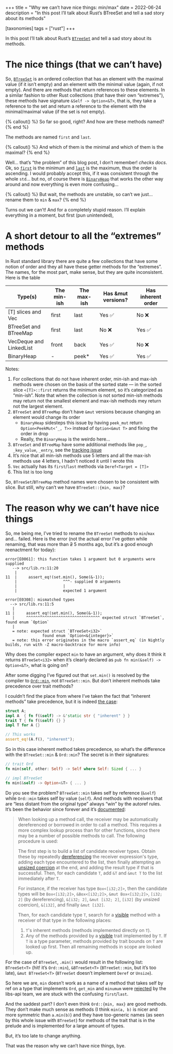 +++
title = "Why we can’t have nice things: min/max"
date = 2022-06-24
description = "In this post I’ll talk about Rust’s BTreeSet and tell a sad story about its methods"

[taxonomies] 
tags = ["rust"]
+++

In this post I’ll talk about Rust’s [`BTreeSet`] and tell a sad story about its methods.

[`BTreeSet`]: https://doc.rust-lang.org/std/collections/btree_set/struct.BTreeSet.html

<!-- more -->

# The nice things (that we can’t have)

So, [`BTreeSet`] is an ordered collection that has an element with the maximal value (if it isn’t empty) and an element with the minimal value (again, if not empty).
And there are methods that return references to these elements.
In a similar fashion to other Rust collections (that have their own “extremes"), these methods have signature `&Self -> Option<&T>`, that is, they take a reference to the set and return a reference to the element with the minimal/maximal value (if the set is not empty).

{% callout() %}
So far so good, right? And how are these methods named?
{% end %}

The methods are named `first` and `last`. 

{% callout() %}
And which of them is the minimal and which of them is the maximal?
{% end %}

Well... that’s “the problem” of this blog post, I don’t remember!
*checks docs*.
Ok, so [`first`] is the minimum and [`last`] is the maximum, thus the order is ascending.
I would probably accept this, if it was consistent through the whole `std`... but no, of course there is [`BinaryHeap`] that works the other way around and now everything is even more confusing...

[`first`]: https://doc.rust-lang.org/std/collections/btree_set/struct.BTreeSet.html#method.first
[`last`]: https://doc.rust-lang.org/std/collections/btree_set/struct.BTreeSet.html#method.last
[`BinaryHeap`]: https://doc.rust-lang.org/std/collections/struct.BinaryHeap.html

{% callout() %}
But wait, the methods are unstable, so can’t we just... rename them to `min` & `max`?
{% end %}

Turns out we can’t!
And for a completely stupid reason.
I’ll explain everything in a moment, but first (pun unintended),

# A short detour to all the “extremes” methods

In Rust standard library there are quite a few collections that have some notion of order and they all have these getter methods for the “extremes”.
The names, for the most part, make sense, but they are quite inconsistent. Here is the table

| Type(s) | The min-ish | The max-ish | Has &mut versions? | Has inherent order |
| --- | --- | --- | --- | --- |
| [T] slices and Vec | first | last | Yes ✅ | No ❌ |
| BTreeSet and BTreeMap | first | last | No ❌ | Yes ✅ |
| VecDeque and LinkedList | front | back | Yes ✅ | No ❌ |
| BinaryHeap | - | peek* | Yes ✅ | Yes ✅ |

Notes:

1. For collections that do not have inherent order, min-ish and max-ish methods were chosen on the basis of the sorted state — in the sorted slice `<[T]>::first` returns the minimum element, so it’s categorized as “min-ish”. Note that when the collection is not sorted min-ish methods may return not the smallest element and max-ish methods mey return not the largest element.
2. `BTreeSet` and `BTreeMap` don’t have `&mut` versions because changing an element would change its order
    - `BinaryHeap` sidesteps this issue by having `peek_mut` return `Option<PeekMut<’_, T>>` instead of `Option<&mut T>` and fixing the order in drop
    - Really, the `BinaryHeap` is the weirdo here...
3. `BTreeSet` and `BTreeMap` have some additional methods like `pop_`, `_key_value`, `_entry`, see the [tracking issue][btreeemapti]
4. It’s nice that all min-ish methods use 5 letters and all the max-ish methods use 4 letters, I hadn't noticed it until I wrote this
5. `Vec` actually has its `first`/`last` methods via `Deref<Target = [T]>`
6. This list is too long

[btreeemapti]: https://github.com/rust-lang/rust/issues/62924

So, `BTreeSet`/`BTreeMap` method names were chosen to be consistent with slice.
But still, why can’t we have `BTreeSet::{min, max}`?

# The reason why we can’t have nice things

So, me being me, I’ve tried to rename the `BTreeSet` methods to `min`/`max` and... failed.
Here is the error (not the actual error I’ve gotten while renaming, that was more than ~~2~~ 5 months ago, but it’s a good enough reenactment for today):

```
error[E0061]: this function takes 1 argument but 0 arguments were supplied
   --> src/lib.rs:11:20
    |
11  |     assert_eq!(set.min(), Some(&-1));
    |                    ^^^- supplied 0 arguments
    |                    |
    |                    expected 1 argument

error[E0308]: mismatched types
  --> src/lib.rs:11:5
   |
11 |     assert_eq!(set.min(), Some(&-1));
   |     ^^^^^^^^^^^^^^^^^^^^^^^^^^^^^^^^ expected struct `BTreeSet`, found enum `Option`
   |
   = note: expected struct `BTreeSet<i32>`
                found enum `Option<&{integer}>`
   = note: this error originates in the macro `assert_eq` (in Nightly builds, run with -Z macro-backtrace for more info)
```

Why does the compiler expect `min` to have an argument, why does it think it returns `BTreeSet<i32>` when it’s clearly declared as `pub fn min(&self) -> Option<&T>`, what is going on?

After some digging I’ve figured out that `set.min()` is resolved by the compiler to [`Ord::min`], not `BTreeSet::min`.
But don’t inherent methods take precedence over trait methods?

[`Ord::min`]: https://doc.rust-lang.org/std/cmp/trait.Ord.html#method.min

I couldn’t find the place from where I’ve taken the fact that “inherent methods” take precedence, but it is indeed [the case]:

[the case]: https://play.rust-lang.org/?version=stable&mode=debug&edition=2021&gist=8d7c8bb69bd64b613329468261985f8b

```rust
struct A;
impl A  { fn f(&self) -> &'static str { "inherent" } }
trait T { fn f(&self) {} }
impl T for A {}

// This works
assert_eq!(A.f(), "inherent");
```

So in this case inherent method takes precedence, so what’s the difference with the `BTreeSet::min` & `Ord::min`?
The secret is in their signatures:

```rust
// trait Ord
fn min(self, other: Self) -> Self where Self: Sized { ... }

// impl BTreeSet
fn min(&self) -> Option<&T> { ... }
```

Do you see the problem?
`BTreeSet::min` takes self by reference (`&self`) while `Ord::min` takes self by value (`self`).
And methods with receivers that are “less distant from the original type” always “win” by the autoref rules.
It’s been the behavior since forever and it’s [documented]:

[documented]: https://doc.rust-lang.org/reference/expressions/method-call-expr.html

> When looking up a method call, the receiver may be automatically dereferenced or borrowed in order to call a method.
This requires a more complex lookup process than for other functions, since there may be a number of possible methods to call.
The following procedure is used:
> 
> 
> The first step is to build a list of candidate receiver types.
> Obtain these by repeatedly [dereferencing](https://doc.rust-lang.org/reference/expressions/operator-expr.html#the-dereference-operator) the receiver expression's type, adding each type encountered to the list, then finally attempting an [unsized coercion](https://doc.rust-lang.org/reference/type-coercions.html#unsized-coercions) at the end, and adding the result type if that is successful.
> Then, for each candidate `T`, add `&T` and `&mut T` to the list immediately after `T`.
> 
> For instance, if the receiver has type `Box<[i32;2]>`, then the candidate types will be `Box<[i32;2]>`, `&Box<[i32;2]>`, `&mut Box<[i32;2]>`, `[i32; 2]` (by dereferencing), `&[i32; 2]`, `&mut [i32; 2]`, `[i32]` (by unsized coercion), `&[i32]`, and finally `&mut [i32]`.
> 
> Then, for each candidate type `T`, search for a [visible](https://doc.rust-lang.org/reference/visibility-and-privacy.html) method with a receiver of that type in the following places:
> 
> 1. `T`'s inherent methods (methods implemented directly on `T`).
> 2. Any of the methods provided by a [visible](https://doc.rust-lang.org/reference/visibility-and-privacy.html) trait implemented by `T`.
> If `T` is a type parameter, methods provided by trait bounds on `T` are looked up first.
> Then all remaining methods in scope are looked up.

For the case of `BTreeSet`, `.min()` would result in the following list: `BTreeSet<T>` (hit! it’s `Ord::min`), `&BTreeSet<T>` (`BTreeSet::min`, but it’s too late), `&mut BTreeSet<T>` (`BTreeSet` doesn’t implement `Deref` or `Unsize`).

So here we are, `min` doesn’t work as a name of a method that takes self by ref on a type that implements `Ord`, `get_min` and `minumum` were [rejected] by the libs-api team, we are stuck with the confusing `first`/`last`.

[rejected]: https://github.com/rust-lang/rust/pull/93709#issuecomment-1098126012

And the saddest part?
I don’t even think `Ord::{min, max}` are good methods.
They don’t make much sense as methods (I think `min(a, b)` is nicer and more symmetric than `a.min(b)`) and they have too-generic names (as seen by this whole issue with `BTreeSet`) for methods of the trait that is in the prelude and is implemented for a large amount of types.

But, it’s too late to change anything.

That was the reason why we can’t have nice things, bye.
